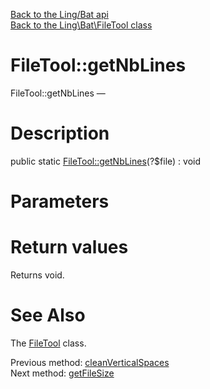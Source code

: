 [Back to the Ling/Bat api](https://github.com/lingtalfi/Bat/blob/master/doc/api/Ling/Bat.md)<br>
[Back to the Ling\Bat\FileTool class](https://github.com/lingtalfi/Bat/blob/master/doc/api/Ling/Bat/FileTool.md)


FileTool::getNbLines
================



FileTool::getNbLines — 




Description
================


public static [FileTool::getNbLines](https://github.com/lingtalfi/Bat/blob/master/doc/api/Ling/Bat/FileTool/getNbLines.md)(?$file) : void









Parameters
================



Return values
================

Returns void.








See Also
================

The [FileTool](https://github.com/lingtalfi/Bat/blob/master/doc/api/Ling/Bat/FileTool.md) class.

Previous method: [cleanVerticalSpaces](https://github.com/lingtalfi/Bat/blob/master/doc/api/Ling/Bat/FileTool/cleanVerticalSpaces.md)<br>Next method: [getFileSize](https://github.com/lingtalfi/Bat/blob/master/doc/api/Ling/Bat/FileTool/getFileSize.md)<br>

